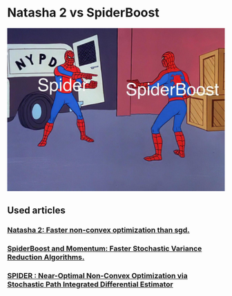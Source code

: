 # Natasha 2 vs SpiderBoost 

![GitHub Logo](/img/spider1.jpg)

## Used articles

### [Natasha 2: Faster non-convex optimization than sgd.](https://papers.nips.cc/paper/7533-natasha-2-faster-non-convex-optimization-than-sgd.pdf)

### [SpiderBoost and Momentum: Faster Stochastic Variance Reduction Algorithms.](https://papers.nips.cc/paper/8511-spiderboost-and-momentum-faster-variance-reduction-algorithms.pdf)

### [SPIDER : Near-Optimal Non-Convex Optimization via Stochastic Path Integrated Differential Estimator](https://papers.nips.cc/paper/7349-spider-near-optimal-non-convex-optimization-via-stochastic-path-integrated-differential-estimator.pdf)
